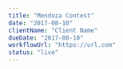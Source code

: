 ```yaml
---
title: "Mendoza Contest"
date: "2017-08-10"
clientName: "Client Name"
dueDate: "2017-08-10"
workflowUrl: "https://url.com"
status: "live"
---
```

